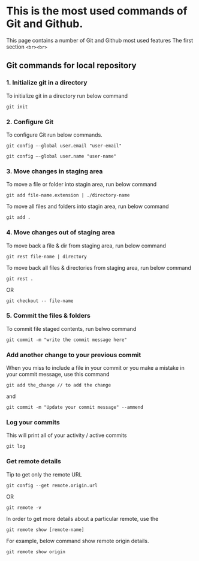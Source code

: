 # This is the most used commands of Git and Github. 
This page contains a number of Git and Github most used features 
The first section
`<br><br>`
## Git commands for local repository
### 1. Initialize git in a directory 
To initialize git in a directory run below command 

```
git init  
```




### 2. Configure Git 
To configure Git run below commands. 
```
git config –-global user.email "user-email" 
```
```
git config –-global user.name "user-name"  
```



### 3. Move changes in staging area 
To move a file or folder into stagin area, run below command

```
git add file-name.extension | ./directory-name
```

To move all files and folders into stagin area, run below command
```
git add .
```


### 4. Move changes out of staging area 
To move back a file & dir from staging area, run below command 
```
git rest file-name | directory
```
To move back all files & directories from staging area, run below command 
```
git rest .
```
OR 
```
git checkout -- file-name 
```


### 5. Commit the files & folders 
To commit file staged contents, run belwo command
```
git commit -m "write the commit message here"
```

### Add another change to your previous commit
When you miss to include a file in your commit or you make a mistake in your commit message, use this command 
```
git add the_change // to add the change 
```
and 
```
git commit -m "Update your commit message" --ammend 
```


### Log your commits 
This will print all of your activity / active commits 
```
git log 
```


### Get remote details 
Tip to get only the remote URL
```
git config --get remote.origin.url
```
OR 
```
git remote -v
```

In order to get more details about a particular remote, use the
```
git remote show [remote-name]
```
For example, below command show remote origin details.
```
git remote show origin
```
